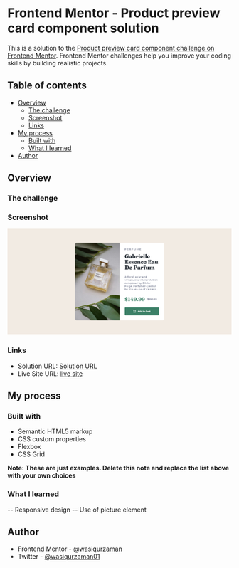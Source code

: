 # Frontend Mentor - Product preview card component solution

This is a solution to the [Product preview card component challenge on Frontend Mentor](https://www.frontendmentor.io/challenges/product-preview-card-component-GO7UmttRfa). Frontend Mentor challenges help you improve your coding skills by building realistic projects.

## Table of contents

- [Overview](#overview)
  - [The challenge](#the-challenge)
  - [Screenshot](#screenshot)
  - [Links](#links)
- [My process](#my-process)
  - [Built with](#built-with)
  - [What I learned](#what-i-learned)
- [Author](#author)

## Overview

### The challenge

### Screenshot

![](./Screenshot.png)

### Links

- Solution URL: [Solution URL](https://www.frontendmentor.io/solutions/product-preview-card-component-solution-fr2NbrpcMz)
- Live Site URL: [live site](https://wasiqurzaman.github.io/product-preview-card/)

## My process

### Built with

- Semantic HTML5 markup
- CSS custom properties
- Flexbox
- CSS Grid

**Note: These are just examples. Delete this note and replace the list above with your own choices**

### What I learned

-- Responsive design
-- Use of picture element

## Author

- Frontend Mentor - [@wasiqurzaman](https://www.frontendmentor.io/profile/wasiqurzaman)
- Twitter - [@wasiqurzaman01](https://x.com/wasiqurzaman01)

